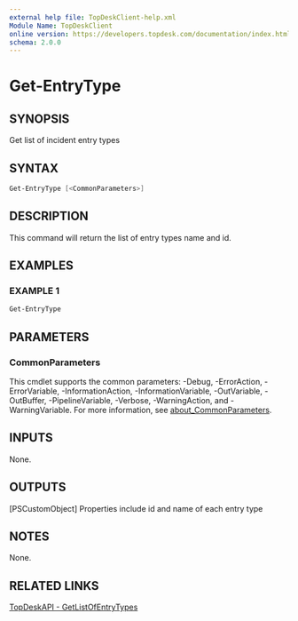 ```yaml
---
external help file: TopDeskClient-help.xml
Module Name: TopDeskClient
online version: https://developers.topdesk.com/documentation/index.html#api-General-GetListOfEntryTypes
schema: 2.0.0
---
```


# Get-EntryType

## SYNOPSIS

Get list of incident entry types

## SYNTAX

``` Powershell
Get-EntryType [<CommonParameters>]
```

## DESCRIPTION

This command will return the list of entry types name and id.

## EXAMPLES

### EXAMPLE 1

``` Powershell
Get-EntryType
```

## PARAMETERS

### CommonParameters

This cmdlet supports the common parameters: -Debug, -ErrorAction, -ErrorVariable, -InformationAction, -InformationVariable, -OutVariable, -OutBuffer, -PipelineVariable, -Verbose, -WarningAction, and -WarningVariable. For more information, see [about_CommonParameters](http://go.microsoft.com/fwlink/?LinkID=113216).

## INPUTS

None.

## OUTPUTS

[PSCustomObject]
Properties include id and name of each entry type

## NOTES

None.

## RELATED LINKS

[TopDeskAPI - GetListOfEntryTypes](https://developers.topdesk.com/documentation/index.html#api-General-GetListOfEntryTypes)

